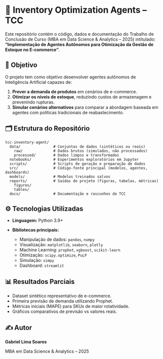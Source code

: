 # 🛒 Inventory Optimization Agents – TCC

Este repositório contém o código, dados e documentação do Trabalho de Conclusão de Curso (MBA em Data Science & Analytics – 2025) intitulado:
**“Implementação de Agentes Autônomos para Otimização da Gestão de Estoque no E-commerce”**.

## 📌 Objetivo

O projeto tem como objetivo desenvolver agentes autônomos de Inteligência Artificial capazes de:

1. **Prever a demanda de produtos** em cenários de e-commerce.
2. **Otimizar os níveis de estoque**, reduzindo custos de armazenagem e prevenindo rupturas.
3. **Simular cenários alternativos** para comparar a abordagem baseada em agentes com políticas tradicionais de reabastecimento.

## 🗂 Estrutura do Repositório

```
tcc-inventory-agent/
  data/               # Conjuntos de dados (sintéticos ou reais)
    raw/              # Dados brutos (simulados, não processados)
    processed/        # Dados limpos e transformados
  notebooks/          # Experimentos exploratórios em Jupyter
  scripts/            # Scripts de geração e preparação de dados
  src/                # Código-fonte principal (modelos, agentes, dashboards)
  models/             # Modelos treinados salvos
  reports/            # Saídas do projeto (figuras, tabelas, métricas)
    figures/
    tables/
  docs/               # Documentação e rascunhos do TCC
```

## ⚙️ Tecnologias Utilizadas

* **Linguagem:** Python 3.9+
* **Bibliotecas principais:**

  * Manipulação de dados: `pandas`, `numpy`
  * Visualização: `matplotlib`, `seaborn`, `plotly`
  * Machine Learning: `prophet`, `xgboost`, `scikit-learn`
  * Otimização: `scipy.optimize`, `PuLP`
  * Simulação: `simpy`
  * Dashboard: `streamlit`

## 📊 Resultados Parciais

* Dataset sintético representativo de e-commerce.
* Primeira previsão de demanda utilizando Prophet.
* Métricas iniciais (MAPE) para SKUs de maior rotatividade.
* Gráficos comparativos de previsão vs valores reais.

## ✍️ Autor

**Gabriel Lima Soares**

MBA em Data Science & Analytics – 2025
